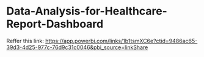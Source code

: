 # Data-Analysis-for-Healthcare-Report-Dashboard
Reffer this link: https://app.powerbi.com/links/1b1tsmXC6e?ctid=9486ac65-39d3-4d25-977c-76d9c31c0046&pbi_source=linkShare
